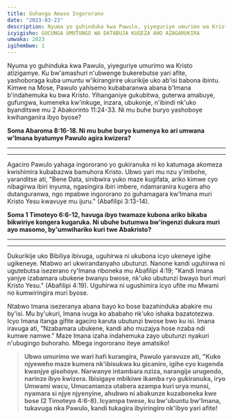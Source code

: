 ```yaml
---
title: Guhanga Amaso Ingororano
date: "2023-03-23"
description: Nyuma yo guhinduka kwa Pawulo, yiyeguriye umurimo wa Kristo atizigamye. Ku bw'amashuri n'ubwenge bukerebutse yari afite, yashoboraga kuba umuntu w'ikirangirire ukurikije uko ab'isi babona ibintu.
icyigisho: GUCUNGA UMUTUNGO WA DATABUJA KUGEZA AHO AZAGARUKIRA
umwaka: 2023
igihembwe: 1
---
```

Nyuma yo guhinduka kwa Pawulo, yiyeguriye umurimo wa Kristo atizigamye. Ku bw'amashuri n'ubwenge bukerebutse yari afite, yashoboraga kuba umuntu w'ikirangirire ukurikije uko ab'isi babona ibintu. Kimwe na Mose, Pawulo yahisemo kubabaranwa abana b'Imana b'indahemuka ku bwa Kristo. Yihanganiye gukubitwa, guterwa amabuye, gufungwa, kumeneka kw'inkuge, inzara, ubukonje, n'ibindi nk'uko byanditswe mu <span class="verse">2 Abakorinto 11:24-33</span>. Ni mu buhe buryo yashoboye kwihanganira ibyo byose?

**Soma <span class="verse">Abaroma 8:16-18</span>. Ni mu buhe buryo kumenya ko ari umwana w'Imana byatumye Pawulo agira kwizera?**

---
---

Agaciro Pawulo yahaga ingororano yo gukiranuka ni ko katumaga akomeza kwishimira kubabazwa bamuhora Kristo. Ubwo yari mu nzu y'imbohe, yaranditse ati, "Bene Data, sinibwira yuko maze kugifata, ariko kimwe cyo nibagirwa ibiri inyuma, ngasingira ibiri imbere, ndamaranira kugera aho dutanguranwa, ngo mpabwe ingororano zo guhamagara kw'Imana muri Kristo Yesu kwavuye mu ijuru." (<span class="verse">Abafilipi 3:13-14</span>).

**Soma 1 Timoteyo 6:6-12, havuga ibyo twamaze kubona ariko bikaba bikwiriye kongera kugaruka. Ni ubuhe butumwa bw'ingenzi dukura muri ayo masomo, by'umwihariko kuri twe Abakristo?**

---
---

Dukurikije uko Bibiliya ibivuga, uguhirwa ni ukubona icyo ukeneye igihe ugikeneye. Ntabwo ari ukwirandanyaho ubutunzi. Nanone kandi uguhirwa ni ugutebutsa isezerano ry'Imana riboneka mu <span class="verse">Abafilipi 4:19</span>; "Kandi Imana yanjye izabamara ubukene bwanyu bwose, nk'uko ubutunzi bwayo buri muri Kristo Yesu." (<span class="verse">Abafilipi 4:19</span>). Uguhirwa ni ugushimira icyo ufite mu Mwami no kumwiringira muri byose.

Ntabwo Imana isezeranya abana bayo ko bose bazahinduka abakire mu by'isi. Mu by'ukuri, Imana ivuga ko ababaho nk'uko ishaka bazatotezwa. Icyo Imana itanga gifite agaciro karuta ubutunzi bwose bwo ku isi. Imana iravuga ati, "Nzabamara ubukene, kandi aho muzajya hose nzaba ndi kumwe namwe." Maze Imana izaha indahemuka zayo ubutunzi nyakuri n'ubugingo buhoraho. Mbega ingororano iteye amatsiko!

> **Ubwo umurimo we wari hafi kurangira, Pawulo yaravuze ati, "Kuko njyeweho maze kumera nk'ibisukwa ku gicaniro, igihe cyo kugenda kwanjye gisohoye. Narwanye intambara nziza, narangije urugendo, narinze ibyo kwizera. Ibisigaye mbikiwe ikamba ryo gukiranuka, iryo Umwami wacu, Umucamanza utabera azampa kuri urya munsi, nyamara si njye njyenyine, ahubwo ni abakunze kuzaboneka kwe bose (<span class="verse">2 Timoteyo 4:6-8</span>). Icyampa twese, ku bw'ubuntu bw'Imana, tukavuga nka Pawulo, kandi tukagira ibyiringiro nk'ibyo yari afite!** 